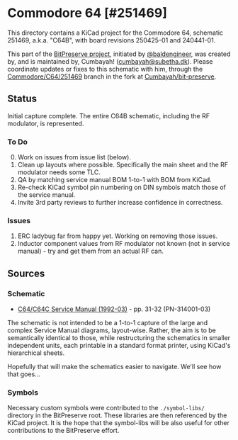 # Commodore 64 [#251469]

This directory contains a KiCad project for the Commodore 64, schematic 251469, a.k.a. "C64B", with board revisions 250425-01 and 240441-01.

This part of the [BitPreserve project](https://github.com/baldengineer/bit-preserve), initiated by [@baldengineer](https://github.com/baldengineer), was created by, and is maintained by, Cumbayah! (cumbayah@subetha.dk).
Please coordinate updates or fixes to this schematic with him, through the [Commodore/C64/251469](https://github.com/Cumbayah/bit-preserve/tree/Commodore/C64/251469) branch in the fork at [Cumbayah/bit-preserve](https://github.com/Cumbayah/bit-preserve/tree/Commodore/C64/251469).

## Status
Initial capture complete. The entire C64B schematic, including the RF modulator, is represented.

### To Do
 0) Work on issues from issue list (below).
 1) Clean up layouts where possible. Specifically the main sheet and the RF modulator needs some TLC.
 2) QA by matching service manual BOM 1-to-1 with BOM from KiCad.
 3) Re-check KiCad symbol pin numbering on DIN symbols match those of the service manual.
 4) Invite 3rd party reviews to further increase confidence in correctness.

### Issues
 1) ERC ladybug far from happy yet. Working on removing those issues.
 2) Inductor component values from RF modulator not known (not in service manual) - try and get them from an actual RF can.

## Sources

### Schematic

* [C64/C64C Service Manual (1992-03)](https://archive.org/details/C64-C64C_Service_Manual_1992-03_Commodore) - pp. 31-32 (PN-314001-03)

The schematic is not intended to be a 1-to-1 capture of the large and complex Service Manual diagrams, layout-wise.
Rather, the aim is to be semantically identical to those, while restructuring the schematics in smaller independent units,
each printable in a standard format printer, using KiCad's hierarchical sheets.

Hopefully that will make the schematics easier to navigate. We'll see how that goes...

### Symbols
Necessary custom symbols were contributed to the `./symbol-libs/` directory in the BitPreserve root. These libraries are then referenced by the KiCad project. It is the hope that the symbol-libs will be also useful for other contributions to the BitPreserve effort.
